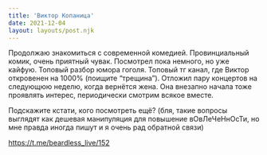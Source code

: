 ```yaml
---
title: 'Виктор Копаница'
date: 2021-12-04
layout: layouts/post.njk
---
```


Продолжаю знакомиться с современной комедией. Провинциальный комик, очень приятный чувак. Посмотрел пока немного, но уже кайфую. Топовый разбор юмора гоголя. Топовый тг канал, где Виктор откровенен на 1000% (поищите “трещина”). Отложил пару концертов на следующюю неделю, когда вернётся жена. Она внезапно начала тоже проявлять интерес, периодически смотрим всякое вместе.

Подскажите кстати, кого посмотреть ещё? (бля, такие вопросы выглядят как дешевая манипуляция для повышение вОвЛеЧеНнОсТи, но мне правда иногда пишут и я очень рад обратной связи)


https://t.me/beardless_live/152